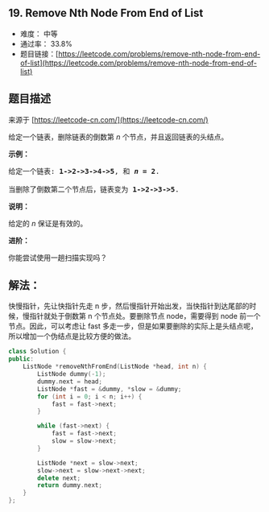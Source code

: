 ## 19. Remove Nth Node From End of List

- 难度： 中等
- 通过率： 33.8%
- 题目链接：[https://leetcode.com/problems/remove-nth-node-from-end-of-list](https://leetcode.com/problems/remove-nth-node-from-end-of-list)


## 题目描述

来源于 [https://leetcode-cn.com/](https://leetcode-cn.com/)

<p>给定一个链表，删除链表的倒数第&nbsp;<em>n&nbsp;</em>个节点，并且返回链表的头结点。</p>

<p><strong>示例：</strong></p>

<pre>给定一个链表: <strong>1-&gt;2-&gt;3-&gt;4-&gt;5</strong>, 和 <strong><em>n</em> = 2</strong>.

当删除了倒数第二个节点后，链表变为 <strong>1-&gt;2-&gt;3-&gt;5</strong>.
</pre>

<p><strong>说明：</strong></p>

<p>给定的 <em>n</em>&nbsp;保证是有效的。</p>

<p><strong>进阶：</strong></p>

<p>你能尝试使用一趟扫描实现吗？</p>


## 解法：

快慢指针，先让快指针先走 n 步，然后慢指针开始出发，当快指针到达尾部的时候，慢指针就处于倒数第 n 个节点处。要删除节点 node，需要得到 node 前一个节点。因此，可以考虑让 fast 多走一步，但是如果要删除的实际上是头结点呢，所以增加一个伪结点是比较方便的做法。

```c++
class Solution {
public:
    ListNode *removeNthFromEnd(ListNode *head, int n) {
        ListNode dummy(-1);
        dummy.next = head;
        ListNode *fast = &dummy, *slow = &dummy;
        for (int i = 0; i < n; i++) {
            fast = fast->next;
        }

        while (fast->next) {
            fast = fast->next;
            slow = slow->next;
        }

        ListNode *next = slow->next;
        slow->next = slow->next->next;
        delete next;
        return dummy.next;
    }
};
```